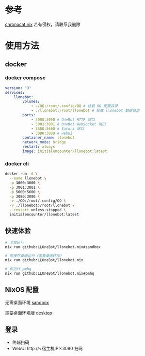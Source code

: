 # 参考

[chronocat.nix](https://github.com/Anillc/chronocat.nix) 若有侵权，请联系我删除


# 使用方法

## docker

### docker compose

```yaml
version: "3"
services:
    llonebot:
        volumes:
            - ./QQ:/root/.config/QQ # 挂载 QQ 配置目录
            - ./llonebot:/root/llonebot # 挂载 llonebot 数据目录
        ports:
            - 3000:3000 # OneBot HTTP 端口
            - 3001:3001 # OneBot WebSocket 端口
            - 5600:5600 # Satori 端口
            - 3080:3080 # webui
        container_name: llonebot
        network_mode: bridge
        restart: always
        image: initialencounter/llonebot:latest
```

### docker cli

```bash
docker run -d \
  --name llonebot \
  -p 3000:3000 \
  -p 3001:3001 \
  -p 5600:5600 \
  -p 3080:3080 \
  -v ./QQ:/root/.config/QQ \
  -v ./llonebot:/root/llonebot \
  --restart unless-stopped \
  initialencounter/llonebot:latest
```

## 快速体验

```bash
# 沙盒运行
nix run github:LLOneBot/llonebot.nix#sandbox

# 直接在桌面运行（需要桌面环境）
nix run github:LLOneBot/llonebot.nix

# 仅运行 pmhq
nix run github:LLOneBot/llonebot.nix#pmhq
```

## NixOS 配置

无需桌面环境
[sandbox](./examples/sandbox.nix)

需要桌面环境版
[desktop](./examples/sandbox.nix)

## 登录

- 终端扫码
- WebUI http://<宿主机IP>:3080 扫码

